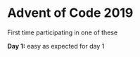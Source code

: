 <h1>Advent of Code 2019</h1>
<p>First time participating in one of these</p>

<p><strong>Day 1:</strong> easy as expected for day 1</p>